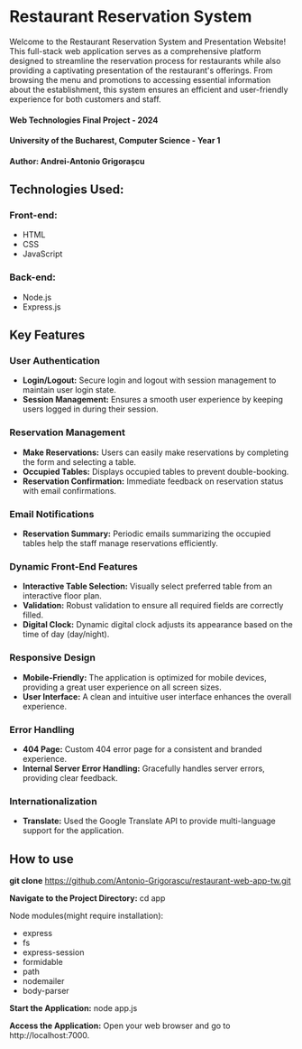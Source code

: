 # Restaurant Reservation System


Welcome to the Restaurant Reservation System and Presentation Website! This full-stack web application serves as a comprehensive platform designed to streamline the reservation process for restaurants while also providing a captivating presentation of the restaurant's offerings. From browsing the menu and promotions to accessing essential information about the establishment, this system ensures an efficient and user-friendly experience for both customers and staff.

#### Web Technologies Final Project - 2024  
#### University of the Bucharest, Computer Science - Year 1
#### Author: Andrei-Antonio Grigorașcu

## Technologies Used:
### Front-end:

- HTML
- CSS
- JavaScript

### Back-end:

- Node.js
- Express.js

## Key Features

### User Authentication
- **Login/Logout:** Secure login and logout with session management to maintain user login state.
- **Session Management:** Ensures a smooth user experience by keeping users logged in during their session.

### Reservation Management
- **Make Reservations:** Users can easily make reservations by completing the form and selecting a table.
- **Occupied Tables:** Displays occupied tables to prevent double-booking.
- **Reservation Confirmation:** Immediate feedback on reservation status with email confirmations.

### Email Notifications
- **Reservation Summary:** Periodic emails summarizing the occupied tables help the staff manage reservations efficiently.

### Dynamic Front-End Features
- **Interactive Table Selection:** Visually select preferred table from an interactive floor plan.
- **Validation:** Robust validation to ensure all required fields are correctly filled.
- **Digital Clock:** Dynamic digital clock adjusts its appearance based on the time of day (day/night).

### Responsive Design
- **Mobile-Friendly:** The application is optimized for mobile devices, providing a great user experience on all screen sizes.
- **User Interface:** A clean and intuitive user interface enhances the overall experience.

### Error Handling
- **404 Page:** Custom 404 error page for a consistent and branded experience.
- **Internal Server Error Handling:** Gracefully handles server errors, providing clear feedback.

### Internationalization
- **Translate:** Used the Google Translate API to provide multi-language support for the application.

## How to use
**git clone** https://github.com/Antonio-Grigorascu/restaurant-web-app-tw.git

**Navigate to the Project Directory:**
cd app

Node modules(might require installation):
- express
- fs
- express-session
- formidable
- path
- nodemailer
- body-parser

**Start the Application:**
node app.js

**Access the Application:**
Open your web browser and go to http://localhost:7000.



